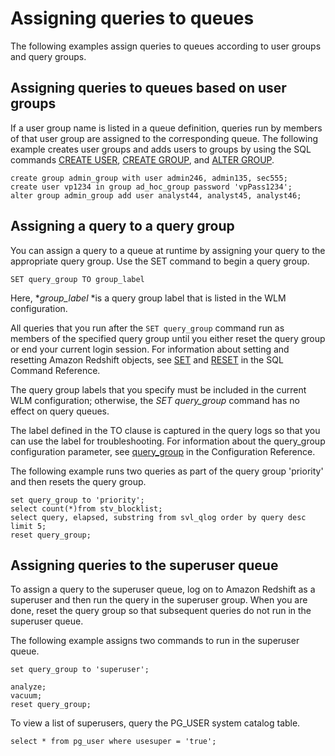 # Assigning queries to queues<a name="cm-c-executing-queries"></a>

The following examples assign queries to queues according to user groups and query groups\.

## Assigning queries to queues based on user groups<a name="cm-c-executing-queries-assigning-queries-to-queues-based-on-user-groups"></a>

If a user group name is listed in a queue definition, queries run by members of that user group are assigned to the corresponding queue\. The following example creates user groups and adds users to groups by using the SQL commands [CREATE USER](r_CREATE_USER.md), [CREATE GROUP](r_CREATE_GROUP.md), and [ALTER GROUP](r_ALTER_GROUP.md)\.

```
create group admin_group with user admin246, admin135, sec555;
create user vp1234 in group ad_hoc_group password 'vpPass1234';
alter group admin_group add user analyst44, analyst45, analyst46;
```

## Assigning a query to a query group<a name="cm-c-executing-queries-assigning-a-query-to-a-query-group"></a>

You can assign a query to a queue at runtime by assigning your query to the appropriate query group\. Use the SET command to begin a query group\.

```
SET query_group TO group_label             
```

Here, **group\_label* *is a query group label that is listed in the WLM configuration\.

All queries that you run after the `SET query_group` command run as members of the specified query group until you either reset the query group or end your current login session\. For information about setting and resetting Amazon Redshift objects, see [SET](r_SET.md) and [RESET](r_RESET.md) in the SQL Command Reference\.

The query group labels that you specify must be included in the current WLM configuration; otherwise, the *SET query\_group* command has no effect on query queues\.

The label defined in the TO clause is captured in the query logs so that you can use the label for troubleshooting\. For information about the query\_group configuration parameter, see [query\_group](r_query_group.md) in the Configuration Reference\.

The following example runs two queries as part of the query group 'priority' and then resets the query group\.

```
set query_group to 'priority';
select count(*)from stv_blocklist;
select query, elapsed, substring from svl_qlog order by query desc limit 5; 
reset query_group;
```

## Assigning queries to the superuser queue<a name="cm-c-executing-queries-assigning-superuser-queue"></a>

To assign a query to the superuser queue, log on to Amazon Redshift as a superuser and then run the query in the superuser group\. When you are done, reset the query group so that subsequent queries do not run in the superuser queue\.

The following example assigns two commands to run in the superuser queue\.

```
set query_group to 'superuser';

analyze;
vacuum; 
reset query_group;
```

To view a list of superusers, query the PG\_USER system catalog table\.

```
select * from pg_user where usesuper = 'true';
```